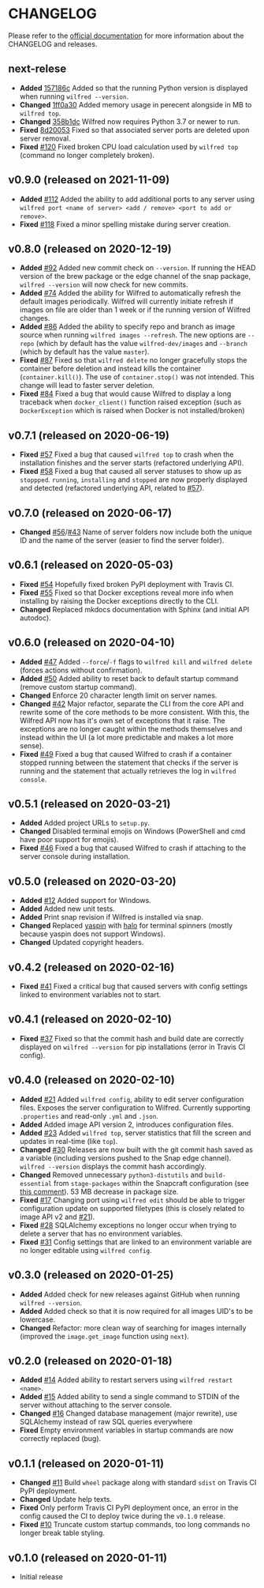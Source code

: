 # CHANGELOG

Please refer to the [official documentation](https://docs.wilfredproject.org/en/latest/development.html) for more information about the CHANGELOG and releases.

## next-relese

- **Added** [157186c](https://github.com/wilfred-dev/wilfred/commit/157186cc588ac19272e2448f5c9dae0a398098e8) Added so that the running Python version is displayed when running `wilfred --version`.
- **Changed** [1ff0a30](https://github.com/wilfred-dev/wilfred/commit/1ff0a30743f51d3fb25edbae283fedb7222f69d5) Added memory usage in perecent alongside in MB to `wilfred top`.
- **Changed** [358b1dc](https://github.com/wilfred-dev/wilfred/commit/358b1dc6b57dd7fdc4190b823c5e7467f14b337a) Wilfred now requires Python 3.7 or newer to run.
- **Fixed** [8d20053](https://github.com/wilfred-dev/wilfred/commit/8d200533157fa42e55c616f794d96e8b4d50d69d) Fixed so that associated server ports are deleted upon server removal.
- **Fixed** [#120](https://github.com/wilfred-dev/wilfred/issues/120) Fixed broken CPU load calculation used by `wilfred top` (command no longer completely broken).

## v0.9.0 (released on 2021-11-09)

- **Added** [#112](https://github.com/wilfred-dev/wilfred/issues/112) Added the ability to add additional ports to any server using `wilfred port <name of server> <add / remove> <port to add or remove>`.
- **Fixed** [#118](https://github.com/wilfred-dev/wilfred/issues/118) Fixed a minor spelling mistake during server creation.

## v0.8.0 (released on 2020-12-19)

- **Added** [#92](https://github.com/wilfred-dev/wilfred/issues/92) Added new commit check on `--version`. If running the HEAD version of the brew package or the edge channel of the snap package, `wilfred --version` will now check for new commits.
- **Added** [#74](https://github.com/wilfred-dev/wilfred/issues/74) Added the ability for Wilfred to automatically refresh the default images periodically. Wilfred will currently initiate refresh if images on file are older than 1 week or if the running version of Wilfred changes.
- **Added** [#86](https://github.com/wilfred-dev/wilfred/issues/86) Added the ability to specify repo and branch as image source when running `wilfred images --refresh`. The new options are `--repo` (which by default has the value `wilfred-dev/images` and `--branch` (which by default has the value `master`).
- **Fixed** [#87](https://github.com/wilfred-dev/wilfred/issues/87) Fixed so that `wilfred delete` no longer gracefully stops the container before deletion and instead kills the container (`container.kill()`). The use of `container.stop()` was not intended. This change will lead to faster server deletion.
- **Fixed** [#84](https://github.com/wilfred-dev/wilfred/issues/84) Fixed a bug that would cause Wilfred to display a long traceback when `docker_client()` function raised exception (such as `DockerException` which is raised when Docker is not installed/broken)

## v0.7.1 (released on 2020-06-19)

- **Fixed** [#57](https://github.com/wilfred-dev/wilfred/issues/57) Fixed a bug that caused `wilfred top` to crash when the installation finishes and the server starts (refactored underlying API).
- **Fixed** [#58](https://github.com/wilfred-dev/wilfred/issues/58) Fixed a bug that caused all server statuses to show up as `stoppped`. `running`, `installing` and `stopped` are now properly displayed and detected (refactored underlying API, related to [#57](<(https://github.com/wilfred-dev/wilfred/issues/57)>)).

## v0.7.0 (released on 2020-06-17)

- **Changed** [#56](https://github.com/wilfred-dev/wilfred/issues/56)/[#43](https://github.com/wilfred-dev/wilfred/issues/43) Name of server folders now include both the unique ID and the name of the server (easier to find the server folder).

## v0.6.1 (released on 2020-05-03)

- **Fixed** [#54](https://github.com/wilfred-dev/wilfred/issues/54) Hopefully fixed broken PyPI deployment with Travis CI.
- **Fixed** [#55](https://github.com/wilfred-dev/wilfred/issues/55) Fixed so that Docker exceptions reveal more info when installing by raising the Docker exceptions directly to the CLI.
- **Changed** Replaced mkdocs documentation with Sphinx (and initial API autodoc).

## v0.6.0 (released on 2020-04-10)

- **Added** [#47](https://github.com/wilfred-dev/wilfred/issues/47) Added `--force`/`-f` flags to `wilfred kill` and `wilfred delete` (forces actions without confirmation).
- **Added** [#50](https://github.com/wilfred-dev/wilfred/issues/50) Added ability to reset back to default startup command (remove custom startup command).
- **Changed** Enforce 20 character length limit on server names.
- **Changed** [#42](https://github.com/wilfred-dev/wilfred/issues/42) Major refactor, separate the CLI from the core API and rewrite some of the core methods to be more consistent. With this, the Wilfred API now has it's own set of exceptions that it raise. The exceptions are no longer caught within the methods themselves and instead within the UI (a lot more predictable and makes a lot more sense).
- **Fixed** [#49](https://github.com/wilfred-dev/wilfred/issues/49) Fixed a bug that caused Wilfred to crash if a container stopped running between the statement that checks if the server is running and the statement that actually retrieves the log in `wilfred console`.

## v0.5.1 (released on 2020-03-21)

- **Added** Added project URLs to `setup.py`.
- **Changed** Disabled terminal emojis on Windows (PowerShell and cmd have poor support for emojis).
- **Fixed** [#46](https://github.com/wilfred-dev/wilfred/issues/46) Fixed a bug that caused Wilfred to crash if attaching to the server console during installation.

## v0.5.0 (released on 2020-03-20)

- **Added** [#12](https://github.com/wilfred-dev/wilfred/issues/12) Added support for Windows.
- **Added** Added new unit tests.
- **Added** Print snap revision if Wilfred is installed via snap.
- **Changed** Replaced [yaspin](https://pypi.org/project/yaspin/) with [halo](https://pypi.org/project/halo/) for terminal spinners (mostly because yaspin does not support Windows).
- **Changed** Updated copyright headers.

## v0.4.2 (released on 2020-02-16)

- **Fixed** [#41](https://github.com/wilfred-dev/wilfred/issues/41) Fixed a critical bug that caused servers with config settings linked to environment variables not to start.

## v0.4.1 (released on 2020-02-10)

- **Fixed** [#37](https://github.com/wilfred-dev/wilfred/issues/37) Fixed so that the commit hash and build date are correctly displayed on `wilfred --version` for pip installations (error in Travis CI config).

## v0.4.0 (released on 2020-02-10)

- **Added** [#21](https://github.com/wilfred-dev/wilfred/issues/21) Added `wilfred config`, ability to edit server configuration files. Exposes the server configuration to Wilfred. Currently supporting `.properties` and read-only `.yml` and `.json`.
- **Added** Added image API version 2, introduces configuration files.
- **Added** [#23](https://github.com/wilfred-dev/wilfred/issues/23) Added `wilfred top`, server statistics that fill the screen and updates in real-time (like `top`).
- **Changed** [#30](https://github.com/wilfred-dev/wilfred/issues/30) Releases are now built with the git commit hash saved as a variable (including versions pushed to the Snap edge channel). `wilfred --version` displays the commit hash accordingly.
- **Changed** Removed unnecessary `python3-distutils` and `build-essential` from `stage-packages` within the Snapcraft configuration (see [this comment](https://github.com/wilfred-dev/wilfred/issues/30#issuecomment-581396779)). 53 MB decrease in package size.
- **Fixed** [#17](https://github.com/wilfred-dev/wilfred/issues/17) Changing port using `wilfred edit` should be able to trigger configuration update on supported filetypes (this is closely related to image API v2 and [#21](https://github.com/wilfred-dev/wilfred/issues/21)).
- **Fixed** [#28](https://github.com/wilfred-dev/wilfred/issues/28) SQLAlchemy exceptions no longer occur when trying to delete a server that has no environment variables.
- **Fixed** [#31](https://github.com/wilfred-dev/wilfred/issues/31) Config settings that are linked to an environment variable are no longer editable using `wilfred config`.

## v0.3.0 (released on 2020-01-25)

- **Added** Added check for new releases against GitHub when running `wilfred --version`.
- **Added** Added check so that it is now required for all images UID's to be lowercase.
- **Changed** Refactor: more clean way of searching for images internally (improved the `image.get_image` function using `next`).

## v0.2.0 (released on 2020-01-18)

- **Added** [#14](https://github.com/wilfred-dev/wilfred/issues/14) Added ability to restart servers using `wilfred restart <name>`.
- **Added** [#15](https://github.com/wilfred-dev/wilfred/issues/15) Added ability to send a single command to STDIN of the server without attaching to the server console.
- **Changed** [#16](https://github.com/wilfred-dev/wilfred/issues/16) Changed database management (major rewrite), use SQLAlchemy instead of raw SQL queries everywhere
- **Fixed** Empty environment variables in startup commands are now correctly replaced (bug).

## v0.1.1 (released on 2020-01-11)

- **Changed** [#11](https://github.com/wilfred-dev/wilfred/issues/11) Build `wheel` package along with standard `sdist` on Travis CI PyPI deployment.
- **Changed** Update help texts.
- **Fixed** Only perform Travis CI PyPI deployment once, an error in the config caused the CI to deploy twice during the `v0.1.0` release.
- **Fixed** [#10](https://github.com/wilfred-dev/wilfred/issues/10) Truncate custom startup commands, too long commands no longer break table styling.

## v0.1.0 (released on 2020-01-11)

- Initial release
